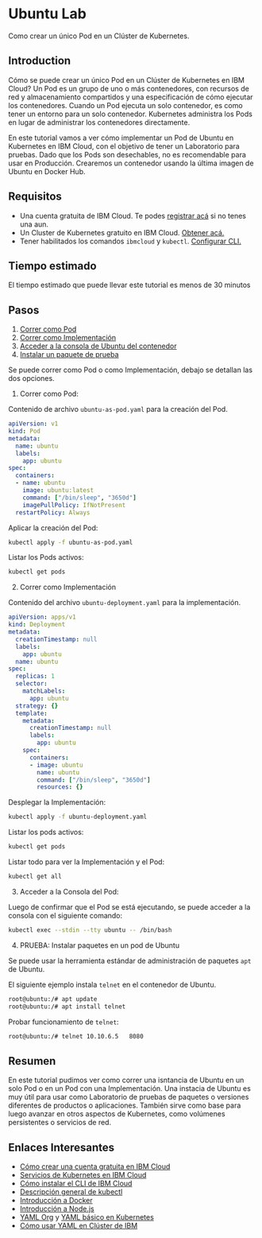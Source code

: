 # Ubuntu Lab
Como crear un único Pod en un Clúster de Kubernetes.

## Introduction

Cómo se puede crear un único Pod en un Clúster de Kubernetes en IBM Cloud? Un Pod es un grupo de uno o más contenedores, con recursos de red y almacenamiento compartidos y una especificación de cómo ejecutar los contenedores. Cuando un Pod ejecuta un solo contenedor, es como tener un entorno para un solo contenedor. Kubernetes administra los Pods en lugar de administrar los contenedores directamente.

En este tutorial vamos a ver cómo implementar un Pod de Ubuntu en Kubernetes en IBM Cloud, con el objetivo de tener un Laboratorio para pruebas. Dado que los Pods son desechables, no es recomendable para usar en Producción. Crearemos un contenedor usando la última imagen de Ubuntu en Docker Hub.

## Requisitos
- Una cuenta gratuita de IBM Cloud. Te podes [registrar acá](https://cloud.ibm.com/registration) si no tenes una aun.
- Un Cluster de Kubernetes gratuito en IBM Cloud. [Obtener acá.](https://cloud.ibm.com/kubernetes/catalog/create)
- Tener habilitados los comandos `ibmcloud` y `kubectl`. [Configurar CLI.](https://cloud.ibm.com/docs/containers?topic=containers-cs_cli_install)


## Tiempo estimado
El tiempo estimado que puede llevar este tutorial es menos de 30 minutos

## Pasos
1. [Correr como Pod]()
2. [Correr como Implementación]()
3. [Acceder a la consola de Ubuntu del contenedor]()
4. [Instalar un paquete de prueba]()

Se puede correr como Pod o como Implementación, debajo se detallan las dos opciones.

1. Correr como Pod:

  Contenido de archivo `ubuntu-as-pod.yaml` para la creación del Pod.
  ```yaml
  apiVersion: v1
  kind: Pod
  metadata:
    name: ubuntu
    labels:
      app: ubuntu
  spec:
    containers:
    - name: ubuntu
      image: ubuntu:latest
      command: ["/bin/sleep", "3650d"]
      imagePullPolicy: IfNotPresent
    restartPolicy: Always
  ```

  Aplicar la creación del Pod:
```bash
kubectl apply -f ubuntu-as-pod.yaml
```
  Listar los Pods activos:
```bash
kubectl get pods
```
2. Correr como Implementación

  Contenido del archivo `ubuntu-deployment.yaml` para la implementación.
  ```yaml
  apiVersion: apps/v1
  kind: Deployment
  metadata:
    creationTimestamp: null
    labels:
      app: ubuntu
    name: ubuntu
  spec:
    replicas: 1
    selector:
      matchLabels:
        app: ubuntu
    strategy: {}
    template:
      metadata:
        creationTimestamp: null
        labels:
          app: ubuntu
      spec:
        containers:
        - image: ubuntu
          name: ubuntu
          command: ["/bin/sleep", "3650d"]
          resources: {}
  ```

  Desplegar la Implementación:
```bash
kubectl apply -f ubuntu-deployment.yaml
```
Listar los pods activos:
```bash
kubectl get pods
```
Listar todo para ver la Implementación y el Pod:
```bash
kubectl get all
```

3. Acceder a la Consola del Pod:

  Luego de confirmar que el Pod se está ejecutando, se puede acceder a la consola con el siguiente comando:
```bash
kubectl exec --stdin --tty ubuntu -- /bin/bash
```
4. PRUEBA: Instalar paquetes en un pod de Ubuntu

  Se puede usar la herramienta estándar de administración de paquetes `apt` de Ubuntu.

  El siguiente ejemplo instala `telnet` en el contenedor de Ubuntu.
```bash
root@ubuntu:/# apt update
root@ubuntu:/# apt install telnet
```
  Probar funcionamiento de `telnet`:
```bash
root@ubuntu:/# telnet 10.10.6.5   8080
```

## Resumen
En este tutorial pudimos ver como correr una isntancia de Ubuntu en un solo Pod o en un Pod con una Implementación. Una instacia de Ubuntu es muy útil para usar como Laboratorio de pruebas de paquetes o versiones diferentes de productos o aplicaciones. También sirve como base para luego avanzar en otros aspectos de Kubernetes, como volúmenes persistentes o servicios de red.

## Enlaces Interesantes
- [Cómo crear una cuenta gratuita en IBM Cloud](https://cloud.ibm.com/docs/account?topic=account-account-getting-started)
- [Servicios de Kubernetes en IBM Cloud](https://www.ibm.com/cloud/kubernetes-service)
- [Cómo instalar el CLI de IBM Cloud](https://cloud.ibm.com/docs/cli?topic=cli-install-ibmcloud-cli)
- [Descripción general de kubectl](https://kubernetes.io/docs/reference/kubectl/overview/)
- [Introducción a Docker](https://docs.docker.com/get-started/)
- [Introducción a Node.js](https://nodejs.dev/learn)
- [YAML Org](https://yaml.org/) y [YAML básico en Kubernetes](https://developer.ibm.com/technologies/containers/tutorials/yaml-basics-and-usage-in-kubernetes/)
- [Cómo usar YAML en Clúster de IBM](https://www.ibm.com/docs/es/cloud-private/3.2.x?topic=installation-customizing-cluster-configyaml-file)
